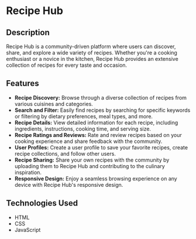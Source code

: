 # Recipe Hub

## Description
Recipe Hub is a community-driven platform where users can discover, share, and explore a wide variety of recipes. Whether you're a cooking enthusiast or a novice in the kitchen, Recipe Hub provides an extensive collection of recipes for every taste and occasion.

## Features
- **Recipe Discovery:** Browse through a diverse collection of recipes from various cuisines and categories.
- **Search and Filter:** Easily find recipes by searching for specific keywords or filtering by dietary preferences, meal types, and more.
- **Recipe Details:** View detailed information for each recipe, including ingredients, instructions, cooking time, and serving size.
- **Recipe Ratings and Reviews:** Rate and review recipes based on your cooking experience and share feedback with the community.
- **User Profiles:** Create a user profile to save your favorite recipes, create recipe collections, and follow other users.
- **Recipe Sharing:** Share your own recipes with the community by uploading them to Recipe Hub and contributing to the culinary inspiration.
- **Responsive Design:** Enjoy a seamless browsing experience on any device with Recipe Hub's responsive design.

## Technologies Used
- HTML
- CSS
- JavaScript

